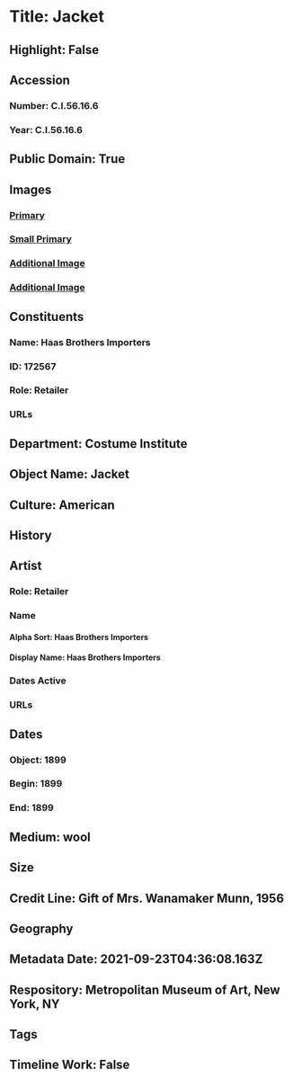 # Title: Jacket
## Highlight: False
## Accession
### Number: C.I.56.16.6
### Year: C.I.56.16.6
## Public Domain: True
## Images
### [Primary](https://images.metmuseum.org/CRDImages/ci/original/CI56.16.6_F.jpg)
### [Small Primary](https://images.metmuseum.org/CRDImages/ci/web-large/CI56.16.6_F.jpg)
### [Additional Image](https://images.metmuseum.org/CRDImages/ci/original/CI56.16.6_B.jpg)
### [Additional Image](https://images.metmuseum.org/CRDImages/ci/original/CI56.16.6_label.jpg)
## Constituents
### Name: Haas Brothers Importers
### ID: 172567
### Role: Retailer
### URLs
## Department: Costume Institute
## Object Name: Jacket
## Culture: American
## History
## Artist
### Role: Retailer
### Name
#### Alpha Sort: Haas Brothers Importers
#### Display Name: Haas Brothers Importers
### Dates Active
### URLs
## Dates
### Object: 1899
### Begin: 1899
### End: 1899
## Medium: wool
## Size
## Credit Line: Gift of Mrs. Wanamaker Munn, 1956
## Geography
## Metadata Date: 2021-09-23T04:36:08.163Z
## Respository: Metropolitan Museum of Art, New York, NY
## Tags
## Timeline Work: False